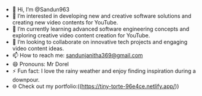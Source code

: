 - 👋 Hi, I’m @Sandun963  
- 👀 I’m interested in developing new and creative software solutions and creating new video contents for YouTube.  
- 🌱 I’m currently learning advanced software engineering concepts and exploring creative video content creation for YouTube.  
- 💞️ I’m looking to collaborate on innovative tech projects and engaging video content ideas.  
- 📫 How to reach me: sandunjanitha369@gmail.com  
- 😄 Pronouns: Mr Dorel  
- ⚡ Fun fact: I love the rainy weather and enjoy finding inspiration during a downpour.  
- 🌐 Check out my portfolio:((https://tiny-torte-96e4ce.netlify.app/))


<!---
Sandun963/Sandun963 is a ✨ special ✨ repository because its `README.md` (this file) appears on your GitHub profile.
You can click the Preview link to take a look at your changes.
--->

